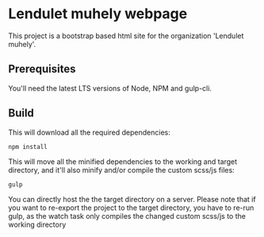 # Lendulet muhely webpage
This project is a bootstrap based html site for the organization 'Lendulet muhely'.
## Prerequisites
You'll need the latest LTS versions of Node, NPM and gulp-cli.
## Build
This will download all the required dependencies:
```
npm install
```
This will move all the minified dependencies to the working and target
directory, and it'll also minify and/or compile the custom scss/js files:
```
gulp
``` 
You can directly host the the target directory on a server. Please note that
if you want to re-export the project to the target directory, you have to re-run
gulp, as the watch task only compiles the changed custom scss/js to the working 
directory

